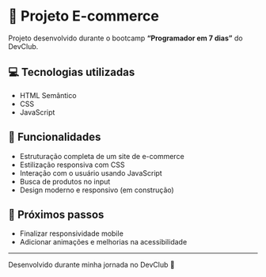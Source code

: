 # 🛒 Projeto E-commerce

Projeto desenvolvido durante o bootcamp **“Programador em 7 dias”** do DevClub.

## 💻 Tecnologias utilizadas

- HTML Semântico
- CSS
- JavaScript

## 📌 Funcionalidades

- Estruturação completa de um site de e-commerce
- Estilização responsiva com CSS
- Interação com o usuário usando JavaScript
- Busca de produtos no input
- Design moderno e responsivo (em construção)

## 🚧 Próximos passos

- Finalizar responsividade mobile
- Adicionar animações e melhorias na acessibilidade

---

Desenvolvido durante minha jornada no DevClub 🚀